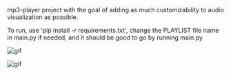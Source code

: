 mp3-player project with the goal of adding as much customizability to audio visualization as possible.

To run, use 'pip install -r requirements.txt', change the PLAYLIST file name in main.py if needed, and it should be good to go by running main.py

![gif](https://github.com/Marty0001/music_visualizer/assets/123718743/c9f2d31a-a503-466e-a977-6d7f880bdbce)

![gif](https://github.com/Marty0001/music_visualizer/assets/123718743/ef2babea-0534-4a6d-9475-e754edf50de8)

